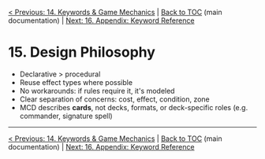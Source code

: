 [< Previous: 14. Keywords & Game Mechanics](14_keywords_and_game_mechanics.md) | [Back to TOC](../README.md) (main documentation) | [Next: 16. Appendix: Keyword Reference](16_appendix__keyword_reference.md)

# 15. Design Philosophy

- Declarative > procedural
- Reuse effect types where possible
- No workarounds: if rules require it, it's modeled
- Clear separation of concerns: cost, effect, condition, zone
- MCD describes **cards**, not decks, formats, or deck-specific roles (e.g. commander, signature spell)

---

[< Previous: 14. Keywords & Game Mechanics](14_keywords_and_game_mechanics.md) | [Back to TOC](../README.md) (main documentation) | [Next: 16. Appendix: Keyword Reference](16_appendix__keyword_reference.md)
